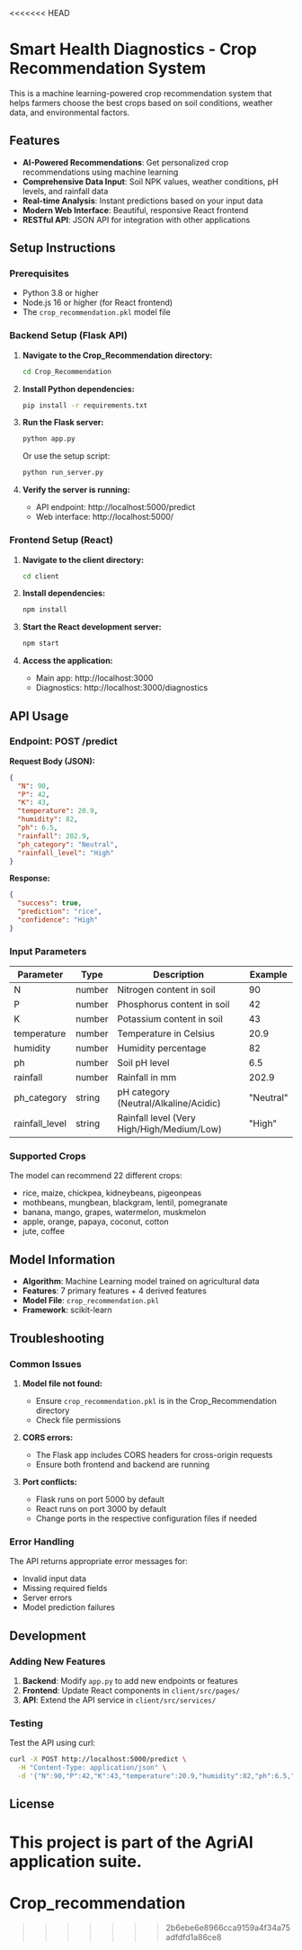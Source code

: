 <<<<<<< HEAD
# Smart Health Diagnostics - Crop Recommendation System

This is a machine learning-powered crop recommendation system that helps farmers choose the best crops based on soil conditions, weather data, and environmental factors.

## Features

- **AI-Powered Recommendations**: Get personalized crop recommendations using machine learning
- **Comprehensive Data Input**: Soil NPK values, weather conditions, pH levels, and rainfall data
- **Real-time Analysis**: Instant predictions based on your input data
- **Modern Web Interface**: Beautiful, responsive React frontend
- **RESTful API**: JSON API for integration with other applications

## Setup Instructions

### Prerequisites

- Python 3.8 or higher
- Node.js 16 or higher (for React frontend)
- The `crop_recommendation.pkl` model file

### Backend Setup (Flask API)

1. **Navigate to the Crop_Recommendation directory:**
   ```bash
   cd Crop_Recommendation
   ```

2. **Install Python dependencies:**
   ```bash
   pip install -r requirements.txt
   ```

3. **Run the Flask server:**
   ```bash
   python app.py
   ```
   
   Or use the setup script:
   ```bash
   python run_server.py
   ```

4. **Verify the server is running:**
   - API endpoint: http://localhost:5000/predict
   - Web interface: http://localhost:5000/

### Frontend Setup (React)

1. **Navigate to the client directory:**
   ```bash
   cd client
   ```

2. **Install dependencies:**
   ```bash
   npm install
   ```

3. **Start the React development server:**
   ```bash
   npm start
   ```

4. **Access the application:**
   - Main app: http://localhost:3000
   - Diagnostics: http://localhost:3000/diagnostics

## API Usage

### Endpoint: POST /predict

**Request Body (JSON):**
```json
{
  "N": 90,
  "P": 42,
  "K": 43,
  "temperature": 20.9,
  "humidity": 82,
  "ph": 6.5,
  "rainfall": 202.9,
  "ph_category": "Neutral",
  "rainfall_level": "High"
}
```

**Response:**
```json
{
  "success": true,
  "prediction": "rice",
  "confidence": "High"
}
```

### Input Parameters

| Parameter | Type | Description | Example |
|-----------|------|-------------|---------|
| N | number | Nitrogen content in soil | 90 |
| P | number | Phosphorus content in soil | 42 |
| K | number | Potassium content in soil | 43 |
| temperature | number | Temperature in Celsius | 20.9 |
| humidity | number | Humidity percentage | 82 |
| ph | number | Soil pH level | 6.5 |
| rainfall | number | Rainfall in mm | 202.9 |
| ph_category | string | pH category (Neutral/Alkaline/Acidic) | "Neutral" |
| rainfall_level | string | Rainfall level (Very High/High/Medium/Low) | "High" |

### Supported Crops

The model can recommend 22 different crops:
- rice, maize, chickpea, kidneybeans, pigeonpeas
- mothbeans, mungbean, blackgram, lentil, pomegranate
- banana, mango, grapes, watermelon, muskmelon
- apple, orange, papaya, coconut, cotton
- jute, coffee

## Model Information

- **Algorithm**: Machine Learning model trained on agricultural data
- **Features**: 7 primary features + 4 derived features
- **Model File**: `crop_recommendation.pkl`
- **Framework**: scikit-learn

## Troubleshooting

### Common Issues

1. **Model file not found:**
   - Ensure `crop_recommendation.pkl` is in the Crop_Recommendation directory
   - Check file permissions

2. **CORS errors:**
   - The Flask app includes CORS headers for cross-origin requests
   - Ensure both frontend and backend are running

3. **Port conflicts:**
   - Flask runs on port 5000 by default
   - React runs on port 3000 by default
   - Change ports in the respective configuration files if needed

### Error Handling

The API returns appropriate error messages for:
- Invalid input data
- Missing required fields
- Server errors
- Model prediction failures

## Development

### Adding New Features

1. **Backend**: Modify `app.py` to add new endpoints or features
2. **Frontend**: Update React components in `client/src/pages/`
3. **API**: Extend the API service in `client/src/services/`

### Testing

Test the API using curl:
```bash
curl -X POST http://localhost:5000/predict \
  -H "Content-Type: application/json" \
  -d '{"N":90,"P":42,"K":43,"temperature":20.9,"humidity":82,"ph":6.5,"rainfall":202.9,"ph_category":"Neutral","rainfall_level":"High"}'
```

## License

This project is part of the AgriAI application suite.
=======
# Crop_recommendation
>>>>>>> 2b6ebe6e8966cca9159a4f34a75adfdfd1a86ce8
